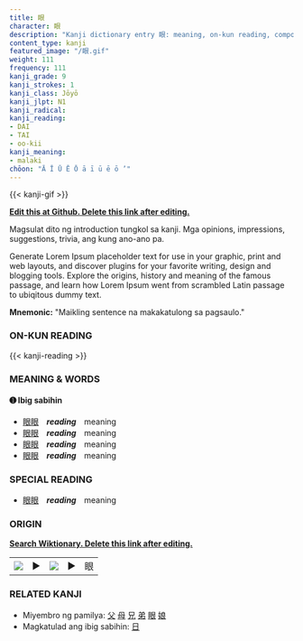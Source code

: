 ```yaml
---
title: 眼
character: 眼
description: "Kanji dictionary entry 眼: meaning, on-kun reading, compounds, origin, related kanji"
content_type: kanji
featured_image: "/眼.gif"
weight: 111
frequency: 111
kanji_grade: 9
kanji_strokes: 1
kanji_class: Jōyō
kanji_jlpt: N1
kanji_radical: 
kanji_reading: 
- DAI
- TAI
- oo-kii
kanji_meaning:
- malaki
chōon: "Ā Ī Ū Ē Ō ā ī ū ē ō ’"
---
```

[//]: # (Don't edit the line below. Kanji animated GIF code is automatically generated.)
{{< kanji-gif >}}

[//]: # (Edit below this line.)

**[Edit this at Github. Delete this link after editing.](https://github.com/tim0g/tim/tree/main/content/kanji/眼/index.md)**

Magsulat dito ng introduction tungkol sa kanji. Mga opinions, impressions, suggestions, trivia, ang kung ano-ano pa.

Generate Lorem Ipsum placeholder text for use in your graphic, print and web layouts, and discover plugins for your favorite writing, design and blogging tools. Explore the origins, history and meaning of the famous passage, and learn how Lorem Ipsum went from scrambled Latin passage to ubiqitous dummy text.
 
**Mnemonic:** "Maikling sentence na makakatulong sa pagsaulo."

### ON-KUN READING

[//]: # (Don't edit the line below. ON-KUN READING code is automatically generated.)
{{< kanji-reading >}}

### MEANING & WORDS

#### ➊ **Ibig sabihin**
  - [眼](../眼)[眼](../眼)　***reading***　meaning
  - [眼](../眼)[眼](../眼)　***reading***　meaning
  - [眼](../眼)[眼](../眼)　***reading***　meaning
  - [眼](../眼)[眼](../眼)　***reading***　meaning

### SPECIAL READING
  - [眼](../眼)[眼](../眼)　***reading***　meaning

### ORIGIN

**[Search Wiktionary. Delete this link after editing.](https://wiktionary.org/wiki/眼)**
<table class="kanji-table"><tr><td>
<img src="60px-眼-bronze.svg.png">
</td><td>▶</td><td>
<img src="60px-眼-oracle.svg.png">
</td><td>▶</td>
<td class="kanji-origin">眼</td>
</tr></table>

### RELATED KANJI
- Miyembro ng pamilya: [父](../父) [母](../母) [兄](../兄) [弟](../弟) [眼](../眼) [娘](../娘)
- Magkatulad ang ibig sabihin: [日](../日)

